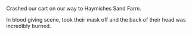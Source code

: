 Crashed our cart on our way to Haymishes Sand Farm.

In blood giving scene, took their mask off and the back of their head was incredibly burned.

